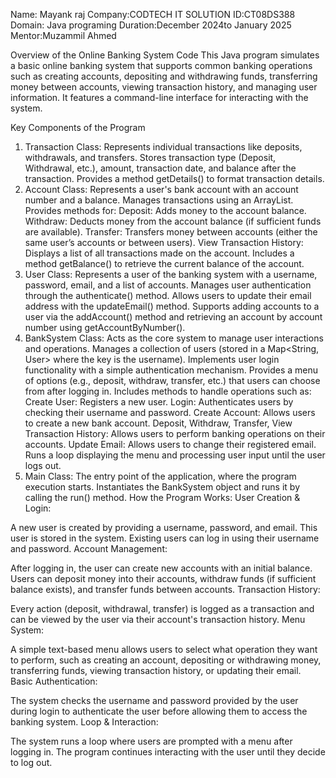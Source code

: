 Name: Mayank raj
Company:CODTECH IT SOLUTION
ID:CT08DS388
Domain: Java programing
Duration:December 2024to January 2025
Mentor:Muzammil Ahmed

Overview of the Online Banking System Code
This Java program simulates a basic online banking system that supports common banking operations such as creating accounts, depositing and withdrawing funds, transferring money between accounts, viewing transaction history, and managing user information. It features a command-line interface for interacting with the system.

Key Components of the Program
1. Transaction Class:
Represents individual transactions like deposits, withdrawals, and transfers.
Stores transaction type (Deposit, Withdrawal, etc.), amount, transaction date, and balance after the transaction.
Provides a method getDetails() to format transaction details.
2. Account Class:
Represents a user's bank account with an account number and a balance.
Manages transactions using an ArrayList<Transaction>.
Provides methods for:
Deposit: Adds money to the account balance.
Withdraw: Deducts money from the account balance (if sufficient funds are available).
Transfer: Transfers money between accounts (either the same user’s accounts or between users).
View Transaction History: Displays a list of all transactions made on the account.
Includes a method getBalance() to retrieve the current balance of the account.
3. User Class:
Represents a user of the banking system with a username, password, email, and a list of accounts.
Manages user authentication through the authenticate() method.
Allows users to update their email address with the updateEmail() method.
Supports adding accounts to a user via the addAccount() method and retrieving an account by account number using getAccountByNumber().
4. BankSystem Class:
Acts as the core system to manage user interactions and operations.
Manages a collection of users (stored in a Map<String, User> where the key is the username).
Implements user login functionality with a simple authentication mechanism.
Provides a menu of options (e.g., deposit, withdraw, transfer, etc.) that users can choose from after logging in.
Includes methods to handle operations such as:
Create User: Registers a new user.
Login: Authenticates users by checking their username and password.
Create Account: Allows users to create a new bank account.
Deposit, Withdraw, Transfer, View Transaction History: Allows users to perform banking operations on their accounts.
Update Email: Allows users to change their registered email.
Runs a loop displaying the menu and processing user input until the user logs out.
5. Main Class:
The entry point of the application, where the program execution starts.
Instantiates the BankSystem object and runs it by calling the run() method.
How the Program Works:
User Creation & Login:

A new user is created by providing a username, password, and email. This user is stored in the system.
Existing users can log in using their username and password.
Account Management:

After logging in, the user can create new accounts with an initial balance.
Users can deposit money into their accounts, withdraw funds (if sufficient balance exists), and transfer funds between accounts.
Transaction History:

Every action (deposit, withdrawal, transfer) is logged as a transaction and can be viewed by the user via their account's transaction history.
Menu System:

A simple text-based menu allows users to select what operation they want to perform, such as creating an account, depositing or withdrawing money, transferring funds, viewing transaction history, or updating their email.
Basic Authentication:

The system checks the username and password provided by the user during login to authenticate the user before allowing them to access the banking system.
Loop & Interaction:

The system runs a loop where users are prompted with a menu after logging in. The program continues interacting with the user until they decide to log out.
